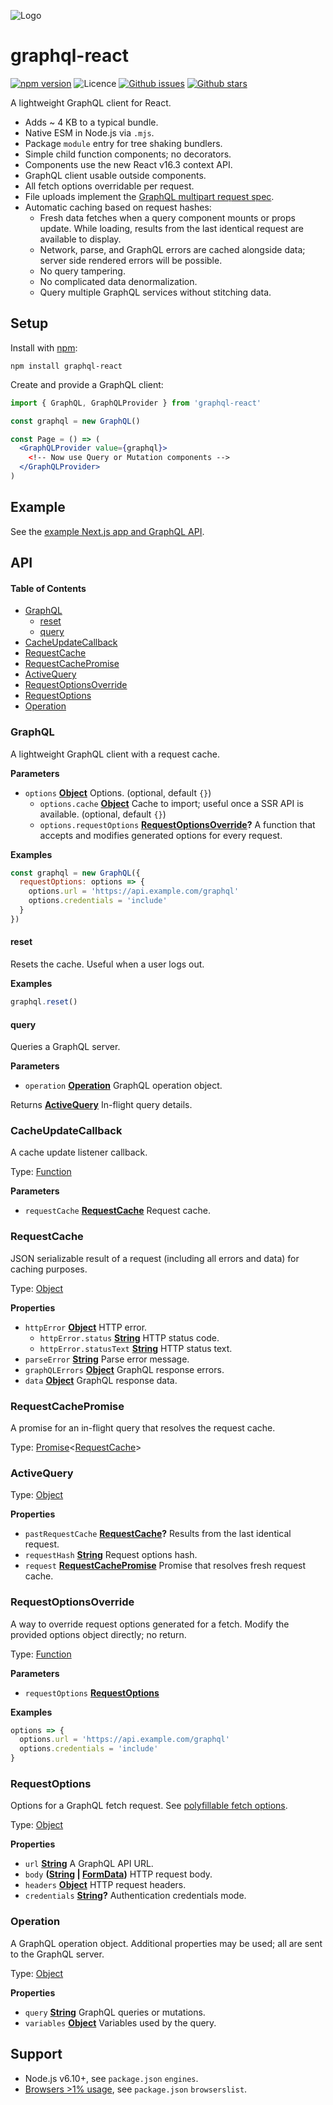 ![Logo](https://cdn.rawgit.com/jaydenseric/graphql-react/master/graphql-react-logo-v1.svg)

# graphql-react

[![npm version](https://img.shields.io/npm/v/graphql-react.svg)](https://npm.im/graphql-react) ![Licence](https://img.shields.io/npm/l/graphql-react.svg) [![Github issues](https://img.shields.io/github/issues/jaydenseric/graphql-react.svg)](https://github.com/jaydenseric/graphql-react/issues) [![Github stars](https://img.shields.io/github/stars/jaydenseric/graphql-react.svg)](https://github.com/jaydenseric/graphql-react/stargazers)

A lightweight GraphQL client for React.

* Adds ~ 4 KB to a typical bundle.
* Native ESM in Node.js via `.mjs`.
* Package `module` entry for tree shaking bundlers.
* Simple child function components; no decorators.
* Components use the new React v16.3 context API.
* GraphQL client usable outside components.
* All fetch options overridable per request.
* File uploads implement the [GraphQL multipart request spec](https://github.com/jaydenseric/graphql-multipart-request-spec).
* Automatic caching based on request hashes:
  * Fresh data fetches when a query component mounts or props update. While loading, results from the last identical request are available to display.
  * Network, parse, and GraphQL errors are cached alongside data; server side rendered errors will be possible.
  * No query tampering.
  * No complicated data denormalization.
  * Query multiple GraphQL services without stitching data.

## Setup

Install with [npm](https://npmjs.com):

```shell
npm install graphql-react
```

Create and provide a GraphQL client:

```jsx
import { GraphQL, GraphQLProvider } from 'graphql-react'

const graphql = new GraphQL()

const Page = () => (
  <GraphQLProvider value={graphql}>
    <!-- Now use Query or Mutation components -->
  </GraphQLProvider>
)
```

## Example

See the [example Next.js app and GraphQL API](example/readme.md).

## API

<!-- Generated by documentation.js. Update this documentation by updating the source code. -->

#### Table of Contents

* [GraphQL](#graphql)
  * [reset](#reset)
  * [query](#query)
* [CacheUpdateCallback](#cacheupdatecallback)
* [RequestCache](#requestcache)
* [RequestCachePromise](#requestcachepromise)
* [ActiveQuery](#activequery)
* [RequestOptionsOverride](#requestoptionsoverride)
* [RequestOptions](#requestoptions)
* [Operation](#operation)

### GraphQL

A lightweight GraphQL client with a request cache.

**Parameters**

* `options` **[Object](https://developer.mozilla.org/docs/Web/JavaScript/Reference/Global_Objects/Object)** Options. (optional, default `{}`)
  * `options.cache` **[Object](https://developer.mozilla.org/docs/Web/JavaScript/Reference/Global_Objects/Object)** Cache to import; useful once a SSR API is available. (optional, default `{}`)
  * `options.requestOptions` **[RequestOptionsOverride](#requestoptionsoverride)?** A function that accepts and modifies generated options for every request.

**Examples**

```javascript
const graphql = new GraphQL({
  requestOptions: options => {
    options.url = 'https://api.example.com/graphql'
    options.credentials = 'include'
  }
})
```

#### reset

Resets the cache. Useful when a user logs out.

**Examples**

```javascript
graphql.reset()
```

#### query

Queries a GraphQL server.

**Parameters**

* `operation` **[Operation](#operation)** GraphQL operation object.

Returns **[ActiveQuery](#activequery)** In-flight query details.

### CacheUpdateCallback

A cache update listener callback.

Type: [Function](https://developer.mozilla.org/docs/Web/JavaScript/Reference/Statements/function)

**Parameters**

* `requestCache` **[RequestCache](#requestcache)** Request cache.

### RequestCache

JSON serializable result of a request (including all errors and data) for caching purposes.

Type: [Object](https://developer.mozilla.org/docs/Web/JavaScript/Reference/Global_Objects/Object)

**Properties**

* `httpError` **[Object](https://developer.mozilla.org/docs/Web/JavaScript/Reference/Global_Objects/Object)** HTTP error.
  * `httpError.status` **[String](https://developer.mozilla.org/docs/Web/JavaScript/Reference/Global_Objects/String)** HTTP status code.
  * `httpError.statusText` **[String](https://developer.mozilla.org/docs/Web/JavaScript/Reference/Global_Objects/String)** HTTP status text.
* `parseError` **[String](https://developer.mozilla.org/docs/Web/JavaScript/Reference/Global_Objects/String)** Parse error message.
* `graphQLErrors` **[Object](https://developer.mozilla.org/docs/Web/JavaScript/Reference/Global_Objects/Object)** GraphQL response errors.
* `data` **[Object](https://developer.mozilla.org/docs/Web/JavaScript/Reference/Global_Objects/Object)** GraphQL response data.

### RequestCachePromise

A promise for an in-flight query that resolves the request cache.

Type: [Promise](https://developer.mozilla.org/docs/Web/JavaScript/Reference/Global_Objects/Promise)&lt;[RequestCache](#requestcache)>

### ActiveQuery

Type: [Object](https://developer.mozilla.org/docs/Web/JavaScript/Reference/Global_Objects/Object)

**Properties**

* `pastRequestCache` **[RequestCache](#requestcache)?** Results from the last identical request.
* `requestHash` **[String](https://developer.mozilla.org/docs/Web/JavaScript/Reference/Global_Objects/String)** Request options hash.
* `request` **[RequestCachePromise](#requestcachepromise)** Promise that resolves fresh request cache.

### RequestOptionsOverride

A way to override request options generated for a fetch. Modify the provided options object directly; no return.

Type: [Function](https://developer.mozilla.org/docs/Web/JavaScript/Reference/Statements/function)

**Parameters**

* `requestOptions` **[RequestOptions](#requestoptions)**

**Examples**

```javascript
options => {
  options.url = 'https://api.example.com/graphql'
  options.credentials = 'include'
}
```

### RequestOptions

Options for a GraphQL fetch request. See [polyfillable fetch options](https://github.github.io/fetch/#options).

Type: [Object](https://developer.mozilla.org/docs/Web/JavaScript/Reference/Global_Objects/Object)

**Properties**

* `url` **[String](https://developer.mozilla.org/docs/Web/JavaScript/Reference/Global_Objects/String)** A GraphQL API URL.
* `body` **([String](https://developer.mozilla.org/docs/Web/JavaScript/Reference/Global_Objects/String) \| [FormData](https://developer.mozilla.org/docs/Web/API/FormData))** HTTP request body.
* `headers` **[Object](https://developer.mozilla.org/docs/Web/JavaScript/Reference/Global_Objects/Object)** HTTP request headers.
* `credentials` **[String](https://developer.mozilla.org/docs/Web/JavaScript/Reference/Global_Objects/String)?** Authentication credentials mode.

### Operation

A GraphQL operation object. Additional properties may be used; all are sent to the GraphQL server.

Type: [Object](https://developer.mozilla.org/docs/Web/JavaScript/Reference/Global_Objects/Object)

**Properties**

* `query` **[String](https://developer.mozilla.org/docs/Web/JavaScript/Reference/Global_Objects/String)** GraphQL queries or mutations.
* `variables` **[Object](https://developer.mozilla.org/docs/Web/JavaScript/Reference/Global_Objects/Object)** Variables used by the query.

## Support

* Node.js v6.10+, see `package.json` `engines`.
* [Browsers >1% usage](http://browserl.ist/?q=%3E1%25), see `package.json` `browserslist`.
